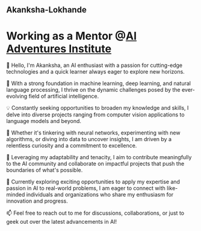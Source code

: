 ## Akanksha-Lokhande

# Working as a Mentor @[AI Adventures Institute](https://www.aiadventures.in/)

👋 Hello, I'm Akanksha, an AI enthusiast with a passion for cutting-edge technologies and a quick learner always eager to explore new horizons.

🧠 With a strong foundation in machine learning, deep learning, and natural language processing, I thrive on the dynamic challenges posed by the ever-evolving field of artificial intelligence.

💡 Constantly seeking opportunities to broaden my knowledge and skills, I delve into diverse projects ranging from computer vision applications to language models and beyond.

🚀 Whether it's tinkering with neural networks, experimenting with new algorithms, or diving into data to uncover insights, I am driven by a relentless curiosity and a commitment to excellence.

🌟 Leveraging my adaptability and tenacity, I aim to contribute meaningfully to the AI community and collaborate on impactful projects that push the boundaries of what's possible.

💼 Currently exploring exciting opportunities to apply my expertise and passion in AI to real-world problems, I am eager to connect with like-minded individuals and organizations who share my enthusiasm for innovation and progress.

📫 Feel free to reach out to me for discussions, collaborations, or just to geek out over the latest advancements in AI!
